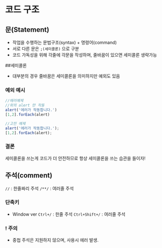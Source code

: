 # 코드 구조
## 문(Statement)
- 작업을 수행하는 문법구조(syntax) + 명령어(command)
- 서로 다른 문은 `;(세미콜론)` 으로 구분
- 코드 가독성을 위해 각줄에 각문을 작성하며, 줄바꿈이 있으면 세미콜론 생략가능 

##세미콜론
- 대부분의 경우 줄바꿈은 세미콜론을 의미하지만 예외도 있음

### 예외 예시
```js
//에러예제
//위의 alert 만 작동
alert('에러가 작동합니다.')
[1,2].forEach(alert)

//고친 예제
alert('에러가 작동합니다.');
[1,2].forEach(alert);
```
### 결론
세미콜론을 쓰는게 코드가 더 안전하므로 항상 세미콜론을 쓰는 습관을 들이자!

## 주석(comment)
`//` : 한줄짜리 주석
`/**/` : 여러줄 주석
### 단축키
- Window ver
`Ctrl+/` : 한줄 주석
`Ctrl+Shift+/` : 여러줄 주석

### ! 주의
- 중첩 주석은 지원하지 않으며, 사용시 에러 발생.
